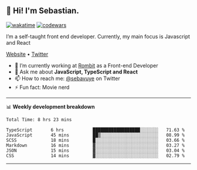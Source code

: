 ## 👋 Hi! I'm Sebastian.

[![wakatime](https://wakatime.com/badge/user/df0036c6-328a-4a39-be9b-e49417ed22a1.svg)](https://wakatime.com/@df0036c6-328a-4a39-be9b-e49417ed22a1)
[![codewars](https://www.codewars.com/users/sebavuye/badges/small)](https://www.codewars.com/users/sebavuye)

I’m a self-taught front end developer. Currently, my main focus is Javascript and React

[Website](https://sebastianvuye.be) • [Twitter](https://twitter.com/sebavuye)

- 🔭 I’m currently working at [Rombit](https://rombit.com/) as a Front-end Developer
- 💬 Ask me about **JavaScript, TypeScript and React**
- 📫 How to reach me: [@sebavuye](https://twitter.com/sebavuye) on Twitter
- ⚡ Fun fact: Movie nerd

-------

📊 **Weekly development breakdown**

<!--START_SECTION:waka-->

```text
Total Time: 8 hrs 23 mins

TypeScript       6 hrs           ██████████████████░░░░░░░   71.63 %
JavaScript       45 mins         ██▒░░░░░░░░░░░░░░░░░░░░░░   08.99 %
SCSS             18 mins         █░░░░░░░░░░░░░░░░░░░░░░░░   03.66 %
Markdown         16 mins         ▓░░░░░░░░░░░░░░░░░░░░░░░░   03.27 %
JSON             15 mins         ▓░░░░░░░░░░░░░░░░░░░░░░░░   03.04 %
CSS              14 mins         ▓░░░░░░░░░░░░░░░░░░░░░░░░   02.79 %
```

<!--END_SECTION:waka-->
-------
